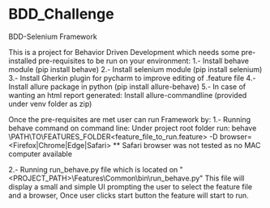 # BDD_Challenge
BDD-Selenium Framework

This is a project for Behavior Driven Development which needs some pre-installed pre-requisites to be run on your environment:
  1.- Install behave module (pip install behave)
	2.- Install selenium module (pip install selenium)
	3.- Install Gherkin plugin for pycharm to improve editing of .feature file
	4.- Install allure package in python (pip install allure-behave)
  5.- In case of wanting an html report generated: Install allure-commandline (provided under venv folder as zip) 
  
  
Once the pre-requisites are met user can run Framework by:
  1.- Running behave command on command line:
        Under project root folder run: behave \PATH\TO\FEATURES_FOLDER\<feature_file_to_run.feature> -D browser=<Firefox|Chrome|Edge|Safari>
            ** Safari browser was not tested as no MAC computer available
  
  2.- Running run_behave.py file which is located on "<PROJECT_PATH>\Features\Common\bin\run_behave.py"
        This file will display a small and simple UI prompting the user to select the feature file and a browser, 
        Once user clicks start button the feature will start to run.
